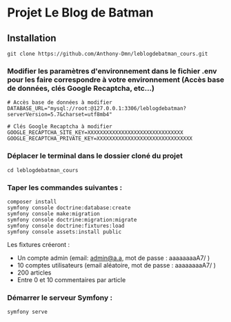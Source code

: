 # Projet Le Blog de Batman

## Installation

```
git clone https://github.com/Anthony-Dmn/leblogdebatman_cours.git
```

### Modifier les paramètres d'environnement dans le fichier .env pour les faire correspondre à votre environnement (Accès base de données, clés Google Recaptcha, etc...)

```
# Accès base de données à modifier
DATABASE_URL="mysql://root:@127.0.0.1:3306/leblogdebatman?serverVersion=5.7&charset=utf8mb4"

# Clés Google Recaptcha à modifier
GOOGLE_RECAPTCHA_SITE_KEY=XXXXXXXXXXXXXXXXXXXXXXXXXXXXXXX
GOOGLE_RECAPTCHA_PRIVATE_KEY=XXXXXXXXXXXXXXXXXXXXXXXXXXXXXXX
```

### Déplacer le terminal dans le dossier cloné du projet
```
cd leblogdebatman_cours
```

### Taper les commandes suivantes :
```
composer install
symfony console doctrine:database:create
symfony console make:migration
symfony console doctrine:migration:migrate
symfony console doctrine:fixtures:load
symfony console assets:install public
```

Les fixtures créeront :
* Un compte admin (email: admin@a.a, mot de passe : aaaaaaaaA7/ )
* 10 comptes utilisateurs (email aléatoire, mot de passe : aaaaaaaaA7/ )
* 200 articles
* Entre 0 et 10 commentaires par article

### Démarrer le serveur Symfony :
```
symfony serve
```